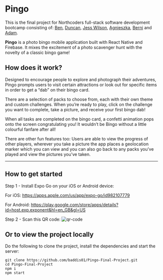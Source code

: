 # Pingo

This is the final project for Northcoders full-stack software development bootcamp consisting of: [Ben](https://github.com/baddis01/), [Duncan](https://github.com/duncan-s-white), [Jess Wilson](https://github.com/jesswils/), [Agnieszka](https://github.com/Izdrathi), [Berni](https://github.com/BerniHarris) and [Adam](https://github.com/adamgrime).

**Pingo** is a photo bingo mobile application built with React Native and Firebase. It mixes the excitement of a photo scavenger hunt with the novelty of a classic bingo game!

## How does it work?

Designed to encourage people to explore and photograph their adventures, Pingo prompts users to visit certain attractions or look out for specific items in order to get a “dab” on their bingo card.

There are a selection of packs to choose from, each with their own theme and custom challenges. When you’re ready to play, click on the challenge you want to complete, take a picture, and receive your first bingo dab!

When all tasks are completed on the bingo card, a confetti animation pops onto the screen congratulating you! It wouldn’t be Bingo without a little colourful fanfare after all!

There are other fun features too: Users are able to view the progress of other players, wherever you take a picture the app places a geolocation marker which you can view and you can also go back to any packs you've played and view the pictures you’ve taken.

---

## How to get started

Step 1 - Install Expo Go on your iOS or Android device:

For iOS: https://apps.apple.com/us/app/expo-go/id982107779

For Android: https://play.google.com/store/apps/details?id=host.exp.exponent&hl=en_GB&gl=US

Step 2 - Scan this QR code:
![qr-code](assets/qr-code.png)

## Or to view the project locally

Do the following to clone the project, install the dependencies and start the server:

```
git clone https://github.com/baddis01/Pingo-Final-Project.git
cd Pingo-Final-Project
npm i
npm start
```
